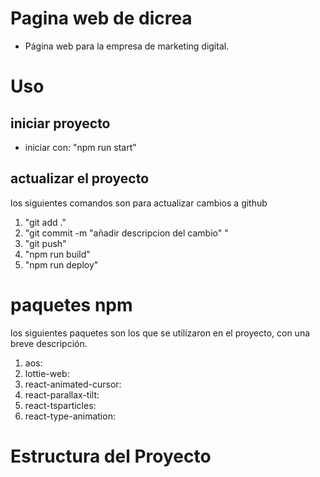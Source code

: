 # Pagina web de dicrea

- Página web para la empresa de marketing digital.

# Uso

## iniciar proyecto

- iniciar con: "npm run start"

## actualizar el proyecto

los siguientes comandos son para actualizar cambios a github

1. "git add ."
2. "git commit -m "añadir descripcion del cambio" "
3. "git push"
4. "npm run build"
5. "npm run deploy"

# paquetes npm

los siguientes paquetes son los que se utilizaron en el proyecto, con una breve descripción.

1. aos:
2. lottie-web:
3. react-animated-cursor:
4. react-parallax-tilt:
5. react-tsparticles:
6. react-type-animation:

# Estructura del Proyecto
